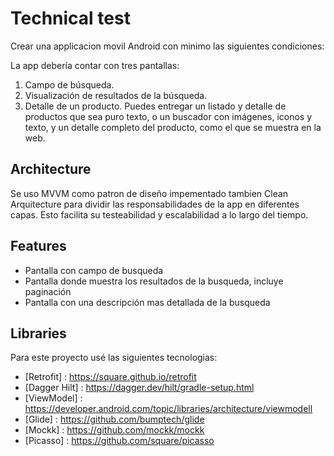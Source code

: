 # Technical test

Crear una applicacion movil Android con minimo las siguientes condiciones:

La app debería contar con tres pantallas:
1. Campo de búsqueda.
2. Visualización de resultados de la búsqueda.
3. Detalle de un producto.
Puedes entregar un listado y detalle de productos que sea puro texto, o un buscador con
imágenes, iconos y texto, y un detalle completo del producto, como el que se muestra en la
web.


## Architecture

Se uso MVVM como patron de diseño impementado tambien Clean Arquitecture para dividir las responsabilidades de la app en diferentes capas.
Esto facilita su testeabilidad y escalabilidad a lo largo del tiempo.

## Features

- Pantalla con campo de busqueda
- Pantalla donde muestra los resultados de la busqueda, incluye paginación
- Pantalla con una descripción mas detallada de la busqueda

## Libraries

Para este proyecto usé las siguientes tecnologias:

- [Retrofit] : <https://square.github.io/retrofit>
- [Dagger Hilt] : <https://dagger.dev/hilt/gradle-setup.html>
- [ViewModel] : <https://developer.android.com/topic/libraries/architecture/viewmodell>
- [Glide] : <https://github.com/bumptech/glide>
- [Mockk] : <https://github.com/mockk/mockk>
- [Picasso] : <https://github.com/square/picasso>